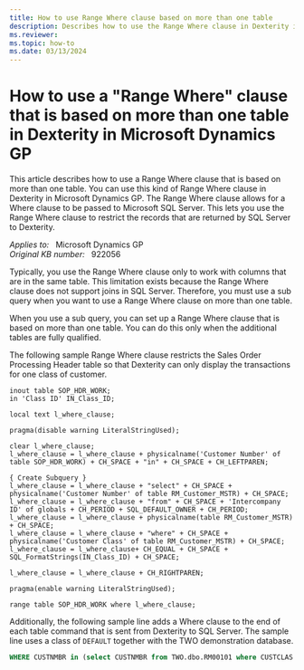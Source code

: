 ```yaml
---
title: How to use Range Where clause based on more than one table
description: Describes how to use the Range Where clause in Dexterity in Microsoft Dynamics GP.
ms.reviewer: 
ms.topic: how-to
ms.date: 03/13/2024
---
```

# How to use a "Range Where" clause that is based on more than one table in Dexterity in Microsoft Dynamics GP

This article describes how to use a Range Where clause that is based on more than one table. You can use this kind of Range Where clause in Dexterity in Microsoft Dynamics GP. The Range Where clause allows for a Where clause to be passed to Microsoft SQL Server. This lets you use the Range Where clause to restrict the records that are returned by SQL Server to Dexterity.

_Applies to:_ &nbsp; Microsoft Dynamics GP  
_Original KB number:_ &nbsp; 922056

Typically, you use the Range Where clause only to work with columns that are in the same table. This limitation exists because the Range Where clause does not support joins in SQL Server. Therefore, you must use a sub query when you want to use a Range Where clause on more than one table.

When you use a sub query, you can set up a Range Where clause that is based on more than one table. You can do this only when the additional tables are fully qualified.

The following sample Range Where clause restricts the Sales Order Processing Header table so that Dexterity can only display the transactions for one class of customer.

```console
inout table SOP_HDR_WORK;
in 'Class ID' IN_Class_ID;

local text l_where_clause;

pragma(disable warning LiteralStringUsed);

clear l_where_clause;
l_where_clause = l_where_clause + physicalname('Customer Number' of table SOP_HDR_WORK) + CH_SPACE + "in" + CH_SPACE + CH_LEFTPAREN;

{ Create Subquery }
l_where_clause = l_where_clause + "select" + CH_SPACE + physicalname('Customer Number' of table RM_Customer_MSTR) + CH_SPACE;
l_where_clause = l_where_clause + "from" + CH_SPACE + 'Intercompany ID' of globals + CH_PERIOD + SQL_DEFAULT_OWNER + CH_PERIOD;
l_where_clause = l_where_clause + physicalname(table RM_Customer_MSTR) + CH_SPACE;
l_where_clause = l_where_clause + "where" + CH_SPACE + physicalname('Customer Class' of table RM_Customer_MSTR) + CH_SPACE;
l_where_clause = l_where_clause+ CH_EQUAL + CH_SPACE + SQL_FormatStrings(IN_Class_ID) + CH_SPACE;

l_where_clause = l_where_clause + CH_RIGHTPAREN;

pragma(enable warning LiteralStringUsed);

range table SOP_HDR_WORK where l_where_clause;
```

Additionally, the following sample line adds a Where clause to the end of each table command that is sent from Dexterity to SQL Server. The sample line uses a class of `DEFAULT` together with the TWO demonstration database.

```sql
WHERE CUSTNMBR in (select CUSTNMBR from TWO.dbo.RM00101 where CUSTCLAS = 'DEFAULT' )
```
